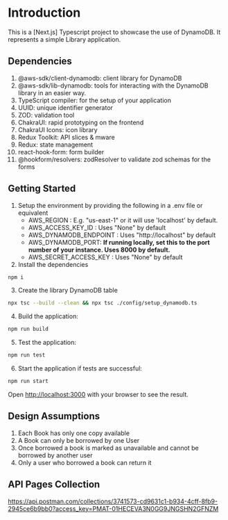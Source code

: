 # Introduction
This is a [Next.js] Typescript project to showcase the use of DynamoDB. It represents a simple Library application.

## Dependencies
1. @aws-sdk/client-dynamodb: client library for DynamoDB
2. @aws-sdk/lib-dynamodb: tools for interacting with the DynamoDB library in an easier way.
3. TypeScript compiler: for the setup of your application
4. UUID: unique identifier generator
5. ZOD: validation tool
6. ChakraUI: rapid prototyping on the frontend
7. ChakraUI Icons: icon library
8. Redux Toolkit: API slices & mware
9. Redux: state management
10. react-hook-form: form builder
11. @hookform/resolvers: zodResolver to validate zod schemas for the forms

## Getting Started

1. Setup the environment by providing the following in a .env file or equivalent
    - AWS_REGION : E.g. "us-east-1" or it will use 'localhost' by default.
    - AWS_ACCESS_KEY_ID : Uses "None" by default
    - AWS_DYNAMODB_ENDPOINT : Uses "http://localhost" by default
    - AWS_DYNAMODB_PORT: **If running locally, set this to the port number of your instance. Uses 8000 by default.**
    - AWS_SECRET_ACCESS_KEY : Uses "None" by default
2. Install the dependencies
```bash
npm i
```
3. Create the library DynamoDB table
```bash
npx tsc --build --clean && npx tsc ./config/setup_dynamodb.ts
```
4. Build the application:
```bash
npm run build
```
5. Test the application:
```bash
npm run test
```
6. Start the application if tests are successful:
```bash
npm run start
```

Open [http://localhost:3000](http://localhost:3000) with your browser to see the result.


## Design Assumptions
1. Each Book has only one copy available
2. A Book can only be borrowed by one User
3. Once borrowed a book is marked as unavailable and cannot be borrowed by another user
4. Only a user who borrowed a book can return it

## API Pages Collection
https://api.postman.com/collections/3741573-cd9631c1-b934-4cff-8fb9-2945ce6b9bb0?access_key=PMAT-01HECEVA3N0GG9JNGSHN2GFNZM